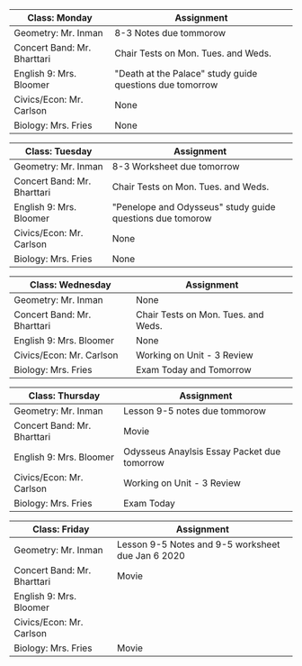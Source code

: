 Class: Monday                |Assignment
-----------------------------|-----------------------------------------------------------
 Geometry: Mr. Inman         | 8-3 Notes due tommorow
 Concert Band: Mr. Bharttari | Chair Tests on Mon. Tues. and Weds.
 English 9: Mrs. Bloomer     | "Death at the Palace" study guide questions due tomorrow
 Civics/Econ: Mr. Carlson    | None
 Biology: Mrs. Fries         | None

Class: Tuesday               |Assignment
-----------------------------|------------------------------------------------------------
 Geometry: Mr. Inman         | 8-3 Worksheet due tomorrow
 Concert Band: Mr. Bharttari | Chair Tests on Mon. Tues. and Weds.
 English 9: Mrs. Bloomer     | "Penelope and Odysseus" study guide questions due tomorow
 Civics/Econ: Mr. Carlson    | None
 Biology: Mrs. Fries         | None
 
Class: Wednesday             |Assignment
-----------------------------|------------------------------------------------------------
 Geometry: Mr. Inman         | None
 Concert Band: Mr. Bharttari | Chair Tests on Mon. Tues. and Weds.
 English 9: Mrs. Bloomer     | None
 Civics/Econ: Mr. Carlson    | Working on Unit - 3 Review
 Biology: Mrs. Fries         | Exam Today and Tomorrow
 
Class: Thursday              |Assignment
-----------------------------|------------------------------------------------------------
 Geometry: Mr. Inman         | Lesson 9-5 notes due tommorow
 Concert Band: Mr. Bharttari | Movie
 English 9: Mrs. Bloomer     | Odysseus Anaylsis Essay Packet due tomorrow
 Civics/Econ: Mr. Carlson    | Working on Unit - 3 Review
 Biology: Mrs. Fries         | Exam Today
                             
Class: Friday                |Assignment
-----------------------------|------------------------------------------------------------
 Geometry: Mr. Inman         | Lesson 9-5 Notes and 9-5 worksheet due Jan 6 2020
 Concert Band: Mr. Bharttari | Movie
 English 9: Mrs. Bloomer     | 
 Civics/Econ: Mr. Carlson    | 
 Biology: Mrs. Fries         | Movie
